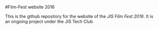 #Film-Fest website 2016
<p>This is the github repository for the website of the <i>JIS Film Fest 2016</i>. It is an ongoing project under the JIS Tech Club</p>
